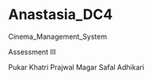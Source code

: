 # Anastasia_DC4
Cinema_Management_System

Assessment III

Pukar Khatri
Prajwal Magar
Safal Adhikari
